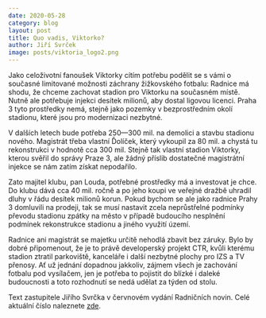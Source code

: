 ```yaml
---
date: 2020-05-28
category: blog
layout: post
title: Quo vadis, Viktorko?
author: Jiří Svrček
image: posts/viktoria_logo2.png
---
```


Jako celoživotní fanoušek Viktorky cítím potřebu podělit se s vámi o současné limitované možnosti záchrany žižkovského fotbalu: Radnice má shodu, že chceme zachovat stadion pro Viktorku na současném místě. Nutně ale potřebuje injekci desítek milionů, aby dostal ligovou licenci. Praha 3 tyto prostředky nemá, stejně jako pozemky v bezprostředním okolí stadionu, které jsou pro modernizaci nezbytné.

V dalších letech bude potřeba 250—300 mil. na demolici a stavbu stadionu nového. Magistrát třeba vlastní Ďolíček, který vykoupil za 80 mil. a chystá tu rekonstrukci v hodnotě cca 300 mil. Stejně tak vlastní stadion Viktorky, kterou svěřil do správy Praze 3, ale žádný příslib dostatečné magistrátní injekce se nám zatím získat nepodařilo.

Zato majitel klubu, pan Louda, potřebné prostředky má a investovat je chce. Do klubu dává cca 40 mil. ročně a po jeho koupi ve veřejné dražbě uhradil dluhy v řádu desítek milionů korun. Pokud bychom se ale jako radnice Prahy 3 domluvili na prodeji, tak se musí nastavit zcela neprůstřelné podmínky převodu stadionu zpátky na město v případě budoucího nesplnění podmínek rekonstrukce stadionu a jiného využití území. 

Radnice ani magistrát se majetku určitě nehodlá zbavit bez záruky. Bylo by dobré připomenout, že je to právě developerský projekt CTR, kvůli kterému stadion ztratil parkoviště, kanceláře i další nezbytné plochy pro IZS a TV přenosy. Ať už jednání dopadnou jakkoliv, zájmem všech je zachování fotbalu pod vysílačem, jen je potřeba to pojistit do blízké i daleké budoucnosti a toto rozhodnutí se nedá udělat za týden od stolu.
 
Text zastupitele Jiřího Svrčka v červnovém vydání Radničních novin. Celé aktuální číslo naleznete [zde](https://www.praha3.cz/getFile/case:show/id:904969).


